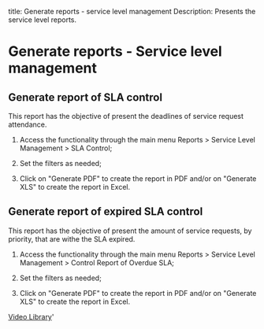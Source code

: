 title: Generate reports - service level management
Description: Presents the service level reports.
# Generate reports - Service level management

Generate report of SLA control
----------------------------------

This report has the objective of present the deadlines of service request
attendance.

1.  Access the functionality through the main menu Reports \> Service Level
    Management \> SLA Control;

2.  Set the filters as needed;

3.  Click on "Generate PDF" to create the report in PDF and/or on "Generate XLS"
    to create the report in Excel.

Generate report of expired SLA control
------------------------------------------

This report has the objective of present the amount of service requests, by
priority, that are withe the SLA expired.

1.  Access the functionality through the main menu Reports \> Service Level
    Management \> Control Report of Overdue SLA;

2.  Set the filters as needed;

3.  Click on "Generate PDF" to create the report in PDF and/or on "Generate XLS"
    to create the report in Excel.


<i class='fa fa-youtube-play  fa-2x' style='color:#97ce17;vertical-align: middle;'> </i> [Video Library](https://www.youtube.com/playlist?list=PLB5qK2uzf2RMDKjZH8augISpB17EQqrrc)'

<!-- !!! tip "About"

    <b>Product/Version:</b> CITSmart | 9.00 &nbsp;&nbsp;
    <b>Updated:</b>01/04/2021 - Anna Martins
